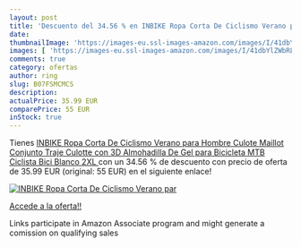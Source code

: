 ```yaml
---
layout: post
title: 'Descuento del 34.56 % en INBIKE Ropa Corta De Ciclismo Verano par'
date: 
thumbnailImage: 'https://images-eu.ssl-images-amazon.com/images/I/41dbYlZWbRL._SL200_.jpg'
images: [ 'https://images-eu.ssl-images-amazon.com/images/I/41dbYlZWbRL._SL200_.jpg' ]
comments: true
category: ofertas
author: ring
slug: B07FSMCMCS
description:
actualPrice: 35.99 EUR
comparePrice: 55 EUR
inStock: true
---
```


Tienes [INBIKE Ropa Corta De Ciclismo Verano para Hombre  Culote Maillot Conjunto Traje Culotte con 3D Almohadilla De Gel para Bicicleta MTB Ciclista Bici Blanco 2XL ](https://www.amazon.es/dp/B07FSMCMCS/?tag=tolees-21) con un 34.56 % de descuento con precio de oferta de 35.99 EUR (original: 55 EUR) en el siguiente enlace!

[![INBIKE Ropa Corta De Ciclismo Verano par](https://images-eu.ssl-images-amazon.com/images/I/41dbYlZWbRL._SL200_.jpg)](https://www.amazon.es/dp/B07FSMCMCS/?tag=tolees-21)

[Accede a la oferta!!](https://www.amazon.es/dp/B07FSMCMCS/?tag=tolees-21)

Links participate in Amazon Associate program and might generate a comission on qualifying sales


